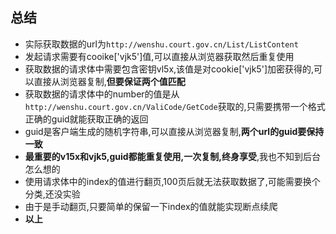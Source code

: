 ## 总结
* 实际获取数据的url为```http://wenshu.court.gov.cn/List/ListContent```
* 发起请求需要有cooike['vjk5']值,可以直接从浏览器获取然后重复使用
* 获取数据的请求体中需要包含密钥vl5x,该值是对cookie['vjk5']加密获得的,可以直接从浏览器复制,**但要保证两个值匹配**
* 获取数据的请求体中的number的值是从```http://wenshu.court.gov.cn/ValiCode/GetCode```获取的,只需要携带一个格式正确的guid就能获取正确的返回
* guid是客户端生成的随机字符串,可以直接从浏览器复制,**两个url的guid要保持一致**
* **最重要的v15x和vjk5,guid都能重复使用,一次复制,终身享受**,我也不知到后台怎么想的
* 使用请求体中的index的值进行翻页,100页后就无法获取数据了,可能需要换个分类,还没实验
* 由于是手动翻页,只要简单的保留一下index的值就能实现断点续爬
* **以上**
